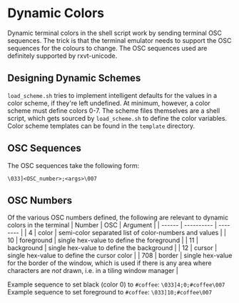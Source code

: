 # Dynamic Colors

Dynamic terminal colors in the shell script work by sending terminal OSC sequences.  The trick is that the terminal emulator needs to support the OSC sequences for the colours to change.  The OSC sequences used are definitely supported by rxvt-unicode.

## Designing Dynamic Schemes
`load_scheme.sh` tries to implement intelligent defaults for the values in a color scheme, if they're left undefined.  At minimum, however, a color scheme must define colors 0-7.  The scheme files themselves are a shell script, which gets sourced by `load_scheme.sh` to define the color variables.  Color scheme templates can be found in the `template` directory.

## OSC Sequences
The OSC sequences take the following form:
```
\033]<OSC_number>;<args>\007
```

## OSC Numbers
Of the various OSC numbers defined, the following are relevant to dynamic colors in the terminal
| Number | OSC        | Argument |
| ------ | ---------- | -------- |
| 4      | color      | semi-color separated list of color-numbers and values |
| 10     | foreground | single hex-value to define the foreground |
| 11     | background | single hex-value to define the background |
| 12     | cursor     | single hex-value to define the cursor color |
| 708    | border     | single hex-value for the border of the window, which is used if there is any area where characters are _not_ drawn, i.e. in a tiling window manager |

Example sequence to set black (color 0) to `#coffee`: `\033]4;0;#coffee\007`
Example sequence to set foreground to `#coffee`: `\033]10;#coffee\007`
